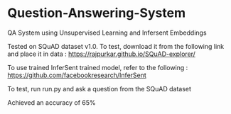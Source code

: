 # Question-Answering-System
QA System using Unsupervised Learning and Infersent Embeddings

Tested on SQuAD dataset v1.0. To test, download it from the following link and place it in data : https://rajpurkar.github.io/SQuAD-explorer/

To use trained InferSent trained model, refer to the following : https://github.com/facebookresearch/InferSent

To test, run run.py and ask a question from the SQuAD dataset

Achieved an accuracy of 65%
